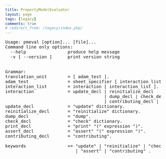 ```yaml
---
title: PropertyModelEvaluator
layout: page
tags: [legacy]
comments: true
# redirect_from: /legacy/index.php/
---
```

<pre>
Usage: pmeval [option]... [file]...
Command line only options:
  --help                produce help message
  -v [ --version ]      print version string


Grammar:
translation_unit        = [ adam_test ].
adam_test               = sheet_specifier [ interaction_list ].
interaction_list        = interaction [ interaction_list ].
interaction             = update_decl | reinitialize_decl
                                      | dump_decl | check_decl | print_decl | assert_decl
                                      | contributing_decl | trailing_comment | .
update_decl             = "update" dictionary.
reinitialize_decl       = "reinitialize" dictionary.
dump_decl               = "dump".
check_decl              = "check" dictionary.
print_decl              = "print" "(" expression ")".
assert_decl             = "assert" "(" expression ")".
contributing_decl       = "contributing".

keywords                += "update" | "reinitialize" | "check" | "dump" | "print"
                           | "assert" | "contributing" .
<pre/>
